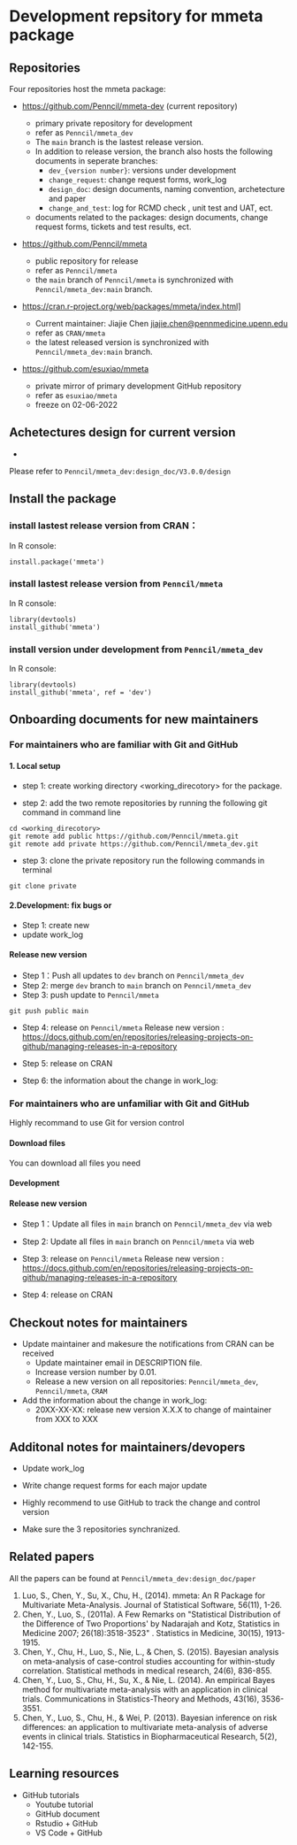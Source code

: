 # Development repsitory for mmeta package


## Repositories
Four repositories host the mmeta package:
* https://github.com/Penncil/mmeta-dev (current repository)
    * primary private repository for development
    * refer as `Penncil/mmeta_dev`
    * The `main` branch is the lastest release version. 
    * In addition to release version, the branch also hosts the following documents in seperate branches:
        * `dev_{version number}`: versions under development
        * `change_request`: change request forms, work_log
        * `design_doc`: design documents, naming convention, archetecture and paper 
        * `change_and_test`: log for RCMD check , unit test and UAT, ect.
    * documents related to the packages: design documents, change request forms, tickets and test results, ect.

* https://github.com/Penncil/mmeta
    * public repository for release
    * refer as `Penncil/mmeta`
    * the `main` branch of `Penncil/mmeta` is synchronized with `Penncil/mmeta_dev:main` branch.

* https://cran.r-project.org/web/packages/mmeta/index.html]
    * Current maintainer: Jiajie Chen <jiajie.chen@pennmedicine.upenn.edu>
    * refer as `CRAN/mmeta`
    * the latest released version is synchronized with `Penncil/mmeta_dev:main` branch. 

* https://github.com/esuxiao/mmeta
    * private mirror of primary development GitHub repository
    * refer as `esuxiao/mmeta`
    * freeze on 02-06-2022


## Achetectures design for current version
* 
Please refer to `Penncil/mmeta_dev:design_doc/V3.0.0/design`


## Install the package

### install lastest release version from CRAN：
In R console:
```
install.package('mmeta')

```

### install lastest release version from `Penncil/mmeta`
In R console:

```
library(devtools)
install_github('mmeta')

```

### install version under development from `Penncil/mmeta_dev`

In R console:

```
library(devtools)
install_github('mmeta', ref = 'dev')

```



## Onboarding documents for new maintainers

### For maintainers who are familiar with Git and GitHub

#### 1. Local setup

* step 1: create working directory <working_direcotory>  for the package.

* step 2: add the two remote repositories by running the following git command in command line 
```
cd <working_direcotory>
git remote add public https://github.com/Penncil/mmeta.git
git remote add private https://github.com/Penncil/mmeta_dev.git
```
* step 3: clone the private repository run the following commands in terminal
```
git clone private 
```

#### 2.Development: fix bugs or 
* Step 1: create new 
* update work_log

#### Release new version
* Step 1：Push all updates to `dev` branch on `Penncil/mmeta_dev`
* Step 2: merge `dev` branch to `main` branch on `Penncil/mmeta_dev`
* Step 3: push update to `Penncil/mmeta`
```
git push public main

```

* Step 4: release on `Penncil/mmeta`
Release new version : 
https://docs.github.com/en/repositories/releasing-projects-on-github/managing-releases-in-a-repository

* Step 5: release on CRAN
* Step 6: the information about the change in work_log:

### For maintainers who are unfamiliar with Git and GitHub
Highly recommand to use Git for version control

#### Download files
You can download all files you need 

#### Development

#### Release new version
* Step 1：Update all files in `main` branch on `Penncil/mmeta_dev` via web
* Step 2: Update all files in `main` branch on `Penncil/mmeta` via web
* Step 3: release on `Penncil/mmeta`
Release new version : 
https://docs.github.com/en/repositories/releasing-projects-on-github/managing-releases-in-a-repository

* Step 4: release on CRAN

## Checkout notes for maintainers
* Update maintainer and makesure the notifications from CRAN can be received 
    * Update maintainer email in DESCRIPTION file.
    * Increase version number by 0.01.
    * Release a new version on all repositories: `Penncil/mmeta_dev`, `Penncil/mmeta`, `CRAM`
* Add the information about the change in work_log:
    * 20XX-XX-XX: release new version X.X.X to change of maintainer from XXX to XXX

## Additonal notes for maintainers/devopers

* Update work_log

* Write change request forms for each major update

* Highly recommend to use GitHub to track the change and control version

* Make sure the 3 repositories synchranized. 

## Related papers
All the papers can be found at `Penncil/mmeta_dev:design_doc/paper`
1.	Luo, S., Chen, Y., Su, X., Chu, H., (2014). mmeta: An R Package for Multivariate Meta-Analysis. Journal of Statistical Software, 56(11), 1-26.
2.	Chen, Y., Luo, S., (2011a). A Few Remarks on "Statistical Distribution of the Difference of Two Proportions' by Nadarajah and Kotz, Statistics in Medicine 2007; 26(18):3518-3523" . Statistics in Medicine, 30(15), 1913-1915.
3.	Chen, Y., Chu, H., Luo, S., Nie, L., & Chen, S. (2015). Bayesian analysis on meta-analysis of case-control studies accounting for within-study correlation. Statistical methods in medical research, 24(6), 836-855.
4.	Chen, Y., Luo, S., Chu, H., Su, X., & Nie, L. (2014). An empirical Bayes method for multivariate meta-analysis with an application in clinical trials. Communications in Statistics-Theory and Methods, 43(16), 3536-3551.
5.	Chen, Y., Luo, S., Chu, H., & Wei, P. (2013). Bayesian inference on risk differences: an application to multivariate meta-analysis of adverse events in clinical trials. Statistics in Biopharmaceutical Research, 5(2), 142-155.



## Learning resources
* GitHub tutorials
    * Youtube tutorial
    * GitHub document
    * Rstudio + GitHub
    * VS Code + GitHub

